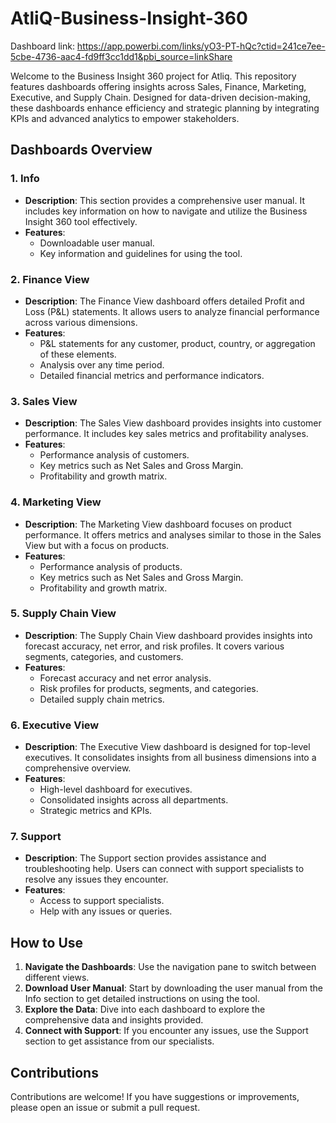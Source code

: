 # AtliQ-Business-Insight-360

Dashboard link: https://app.powerbi.com/links/yO3-PT-hQc?ctid=241ce7ee-5cbe-4736-aac4-fd9ff3cc1dd1&pbi_source=linkShare


Welcome to the Business Insight 360 project for Atliq. This repository features dashboards offering insights across Sales, Finance, Marketing, Executive, and Supply Chain. Designed for data-driven decision-making, these dashboards enhance efficiency and strategic planning by integrating KPIs and advanced analytics to empower stakeholders.

## Dashboards Overview

### 1. Info
- **Description**: This section provides a comprehensive user manual. It includes key information on how to navigate and utilize the Business Insight 360 tool effectively.
- **Features**:
  - Downloadable user manual.
  - Key information and guidelines for using the tool.

### 2. Finance View
- **Description**: The Finance View dashboard offers detailed Profit and Loss (P&L) statements. It allows users to analyze financial performance across various dimensions.
- **Features**:
  - P&L statements for any customer, product, country, or aggregation of these elements.
  - Analysis over any time period.
  - Detailed financial metrics and performance indicators.

### 3. Sales View
- **Description**: The Sales View dashboard provides insights into customer performance. It includes key sales metrics and profitability analyses.
- **Features**:
  - Performance analysis of customers.
  - Key metrics such as Net Sales and Gross Margin.
  - Profitability and growth matrix.

### 4. Marketing View
- **Description**: The Marketing View dashboard focuses on product performance. It offers metrics and analyses similar to those in the Sales View but with a focus on products.
- **Features**:
  - Performance analysis of products.
  - Key metrics such as Net Sales and Gross Margin.
  - Profitability and growth matrix.

### 5. Supply Chain View
- **Description**: The Supply Chain View dashboard provides insights into forecast accuracy, net error, and risk profiles. It covers various segments, categories, and customers.
- **Features**:
  - Forecast accuracy and net error analysis.
  - Risk profiles for products, segments, and categories.
  - Detailed supply chain metrics.

### 6. Executive View
- **Description**: The Executive View dashboard is designed for top-level executives. It consolidates insights from all business dimensions into a comprehensive overview.
- **Features**:
  - High-level dashboard for executives.
  - Consolidated insights across all departments.
  - Strategic metrics and KPIs.

### 7. Support
- **Description**: The Support section provides assistance and troubleshooting help. Users can connect with support specialists to resolve any issues they encounter.
- **Features**:
  - Access to support specialists.
  - Help with any issues or queries.

## How to Use

1. **Navigate the Dashboards**: Use the navigation pane to switch between different views.
2. **Download User Manual**: Start by downloading the user manual from the Info section to get detailed instructions on using the tool.
3. **Explore the Data**: Dive into each dashboard to explore the comprehensive data and insights provided.
4. **Connect with Support**: If you encounter any issues, use the Support section to get assistance from our specialists.

## Contributions

Contributions are welcome! If you have suggestions or improvements, please open an issue or submit a pull request.



